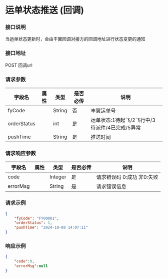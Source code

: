 
# 运单状态推送 (回调) 

### 接口说明

当运单状态更新时，会由丰翼回调对接方的回调地址进行状态变更的通知

### 接口地址

POST
回调url

### 请求参数

| 字段名      | 属性 | 类型   | 是否必传 | 说明                                           |
| ----------- | ---- | ------ | -------- | ---------------------------------------------- |
| fyCode      |      | String | 否       | 丰翼运单号                                       |
| orderStatus |      | int    | 是       | 运单状态:1待起飞/2飞行中/3待派件/4已完成/5异常 |
| pushTime    |      | String | 是       | 推送时间                                       |


### 请求响应参数

| 字段名   | 属性 | 类型    | 是否必传 | 说明                      |
| -------- | ---- | ------- | -------- | ------------------------- |
| code     |      | Integer | 是       | 请求错误码 0:成功 非0:失败 |
| errorMsg |      | String  | 是       | 请求错误信息              |


### 请求示例

```json
{
    "fyCode": "FY00001",
    "orderStatus": 1,
    "pushTime": "2024-10-08 14:07:11"
}
```

### 响应示例

```json
{
    "code":0,
    "errorMsg":null
}
```